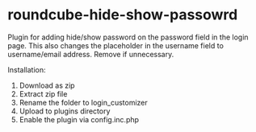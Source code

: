 # roundcube-hide-show-passowrd

Plugin for adding hide/show password on the password field in the login page. This also changes the placeholder in the username field to username/email address. Remove if unnecessary.

Installation:
1. Download as zip
2. Extract zip file
3. Rename the folder to login_customizer
4. Upload to plugins directory
5. Enable the plugin via config.inc.php
